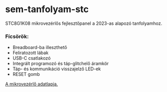 # sem-tanfolyam-stc #

STC8G1K08 mikrovezérlős fejlesztőpanel a 2023-as alapozó tanfolyamhoz.

### Fícsörök: ###
* Breadboard-ba illeszthető
* Feliratozott lábak
* USB-C csatlakozó
* Integrált programozó és táp-glitchelő áramkör
* Táp- és kommunikáció visszajelző LED-ek
* RESET gomb

[A mikrovezérlő adatlapja.](https://datasheet.lcsc.com/lcsc/2005111605_STC-Micro-STC8G1K08-38I-TSSOP20_C521757.pdf)
